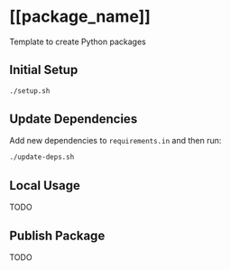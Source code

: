 # [[package_name]]
Template to create Python packages

## Initial Setup

```bash
./setup.sh
```

## Update Dependencies

Add new dependencies to `requirements.in` and then run:

```bash
./update-deps.sh
```

## Local Usage

TODO

## Publish Package

TODO
